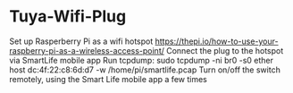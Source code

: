 # Tuya-Wifi-Plug

Set up Rasperberry Pi as a wifi hotspot https://thepi.io/how-to-use-your-raspberry-pi-as-a-wireless-access-point/
Connect the plug to the hotspot via SmartLife mobile app
Run tcpdump: sudo tcpdump -ni br0 -s0 ether host dc:4f:22:c8:6d:d7 -w /home/pi/smartlife.pcap
Turn on/off the switch remotely, using the Smart Life mobile app a few times
